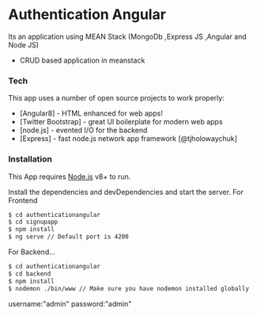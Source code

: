 # Authentication Angular



Its an application using MEAN Stack (MongoDb ,Express JS ,Angular and Node JS)

  - CRUD based application in meanstack
  
 





### Tech

This app uses a number of open source projects to work properly:

* [Angular8] - HTML enhanced for web apps!
* [Twitter Bootstrap] - great UI boilerplate for modern web apps
* [node.js] - evented I/O for the backend
* [Express] - fast node.js network app framework [@tjholowaychuk]


### Installation

This App requires [Node.js](https://nodejs.org/) v8+ to run.

Install the dependencies and devDependencies and start the server.
For Frontend 
```sh
$ cd authenticationangular
$ cd signupapp
$ npm install 
$ ng serve // Default port is 4200
```

For Backend...

```sh
$ cd authenticationangular
$ cd backend
$ npm install 
$ nodemon ./bin/www // Make sure you have nodemon installed globally
```

username:"admin"
password:"admin"





